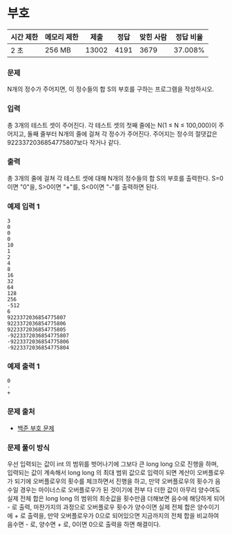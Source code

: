 # 부호

|시간 제한|	메모리 제한|	제출|	정답|	맞힌 사람|	정답 비율|
|----|--------|------|------|-------|----------|
|2 초|	256 MB|	13002|	4191|	3679|	37.008%|

### 문제

N개의 정수가 주어지면, 이 정수들의 합 S의 부호를 구하는 프로그램을 작성하시오.

### 입력

총 3개의 테스트 셋이 주어진다. 각 테스트 셋의 첫째 줄에는 N(1 ≤ N ≤ 100,000)이 주어지고, 둘째 줄부터 N개의 줄에 걸쳐 각 정수가 주어진다. 주어지는 정수의 절댓값은 9223372036854775807보다 작거나 같다.

### 출력

총 3개의 줄에 걸쳐 각 테스트 셋에 대해 N개의 정수들의 합 S의 부호를 출력한다. S=0이면 "0"을, S>0이면 "+"를, S<0이면 "-"를 출력하면 된다.

### 예제 입력 1 

```
3
0
0
0
10
1
2
4
8
16
32
64
128
256
-512
6
9223372036854775807
9223372036854775806
9223372036854775805
-9223372036854775807
-9223372036854775806
-9223372036854775804
```

### 예제 출력 1 

```
0
-
+
```

### 문제 출처

- [백준 부호 문제](https://www.acmicpc.net/problem/1247)

### 문제 풀이 방식

우선 입력되는 값이 int 의 범위를 벗어나기에 그보다 큰 long long 으로 진행을 하며, 입력되는 값이 계속해서 long long 의 최대 범위 값으로 입력이 되면 계산이 오버플로우가 되기에 오버플로우의 횟수를 체크하면서 진행을 하고, 만약 오버플로우의 횟수가 음수일 경우는 마이너스로 오버플로우가 된 것이기에 전부 다 더한 값이 아무리 양수여도 실제 전체 합은 long long 의 범위의 최솟값을 횟수만큼 더해보면 음수에 해당하게 되어 - 로 출력, 마찬가지의 과정으로 오버플로우 횟수가 양수이면 실제 전체 합은 양수이기에 + 로 출력을, 만약 오버플로우가 0으로 되어있으면 지금까지의 전체 합을 비교하여 음수면 - 로, 양수면 + 로, 0이면 0으로 출력을 하면 해결이다.
 